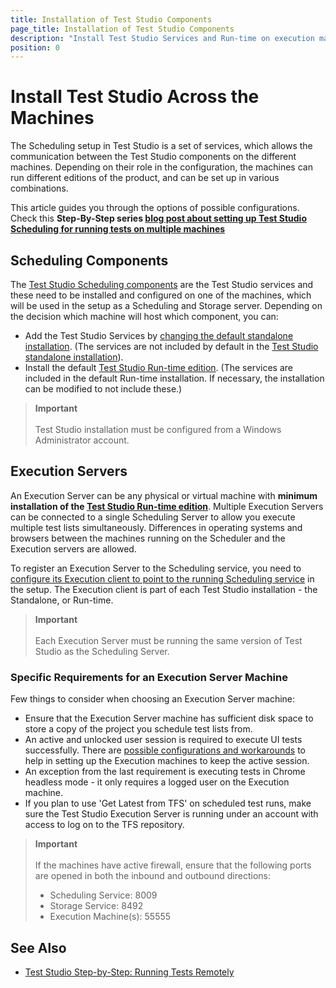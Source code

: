 ```yaml
---
title: Installation of Test Studio Components
page_title: Installation of Test Studio Components
description: "Install Test Studio Services and Run-time on execution machines and setup machines for remote scheduled execution. Which machine should host the Test Studio Services? Do I need more than one machine with the Test Studio Services."
position: 0
---
```

# Install Test Studio Across the Machines

The Scheduling setup in Test Studio is a set of services, which allows the communication between the Test Studio components on the different machines. Depending on their role in the configuration, the machines can run different editions of the product, and can be set up in various combinations.

This article guides you through the options of possible configurations. Check this __Step-By-Step series <a href="https://www.telerik.com/blogs/test-studio-step-by-step-running-tests-remotely" target="_blank">blog post about setting up Test Studio Scheduling for running tests on multiple machines</a>__

## Scheduling Components

The <a href="/automated-tests/scheduling/overview#which-are-the-scheduling-setup-components" target="_blank">Test Studio Scheduling components</a> are the Test Studio services and these need to be installed and configured on one of the machines, which will be used in the setup as a Scheduling and Storage server. Depending on the decision which machine will host which component, you can:

- Add the Test Studio Services by <a href="/prerequisites/installation/add-services#trigger-a-change-of-the-installation" target="_blank">changing the default standalone installation</a>. (The services are not included by default in the <a href="/test-studio-editions#test-studio-standalone-application" target="_blank">Test Studio standalone installation</a>).
- Install the default <a href="/test-studio-editions#test-studio-run-time-add-on" target="_blank">Test Studio Run-time edition</a>. (The services are included in the default Run-time installation. If necessary, the installation can be modified to not include these.)

> __Important__
> <br>
> <br>
> Test Studio installation must be configured from a Windows Administrator account.

## Execution Servers

An Execution Server can be any physical or virtual machine with __minimum installation of the <a href="/test-studio-editions#test-studio-run-time-add-on" target="_blank">Test Studio Run-time edition</a>__. Multiple Execution Servers can be connected to a single Scheduling Server to allow you execute multiple test lists simultaneously. Differences in operating systems and browsers between the machines running on the Scheduler and the Execution servers are allowed.

To register an Execution Server to the Scheduling service, you need to <a href="/automated-tests/scheduling/multiple-machines-scheduling-setup/create-execution-server" target="_blank">configure its Execution client to point to the running Scheduling service</a> in the setup. The Execution client is part of each Test Studio installation - the Standalone, or Run-time.

> __Important__
> <br>
> <br>
> Each Execution Server must be running the same version of Test Studio as the Scheduling Server.

### Specific Requirements for an Execution Server Machine

Few things to consider when choosing an Execution Server machine:

- Ensure that the Execution Server machine has sufficient disk space to store a copy of the project you schedule test lists from.
- An active and unlocked user session is required to execute UI tests successfully. There are <a href="/knowledge-base/test-execution-kb/locked-machine#solution" target="_blank">possible configurations and workarounds</a> to help in setting up the Execution machines to keep the active session.
- An exception from the last requirement is executing tests in Chrome headless mode - it only requires a logged user on the Execution machine.
- If you plan to use 'Get Latest from TFS' on scheduled test runs, make sure the Test Studio Execution Server is running under an account with access to log on to the TFS repository.

> __Important__
> <br>
> <br>
> If the machines have active firewall, ensure that the following ports are opened in both the inbound and outbound directions:
> - Scheduling Service: 8009
> - Storage Service: 8492
> - Execution Machine(s): 55555

## See Also

* <a href="https://www.telerik.com/blogs/test-studio-step-by-step-running-tests-remotely" target="_blank">Test Studio Step-by-Step: Running Tests Remotely</a>

[1]: /img/features/scheduling-test-runs/install-runtime/fig1.png
[2]: /img/features/scheduling-test-runs/install-runtime/fig2.png
[3]: /img/features/scheduling-test-runs/install-runtime/fig3.png
[4]: /img/features/scheduling-test-runs/install-runtime/fig4.png
[5]: /img/features/scheduling-test-runs/install-runtime/fig5.png
[6]: /img/features/scheduling-test-runs/install-runtime/fig6.png
[7]: /img/features/scheduling-test-runs/install-runtime/fig7.png
[8]: /img/features/scheduling-test-runs/install-runtime/fig8.png